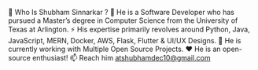 
<!---
shubhamsinnarkar/shubhamsinnarkar is a ✨ special ✨ repository because its `README.md` (this file) appears on your GitHub profile.
You can click the Preview link to take a look at your changes.
--->
🤔 Who Is Shubham Sinnarkar ?
🏫 He is a Software Developer who has pursued a Master’s degree in Computer Science from the University of Texas at Arlington.
⚡️ His expertise primarily revolves around Python, Java, JavaScript, MERN, Docker, AWS, Flask, Flutter & UI/UX Designs.
🔭 He is currently working with Multiple Open Source Projects.
♥️ He is an open-source enthusiast!
📫 Reach him atshubhamdec10@gmail.com

